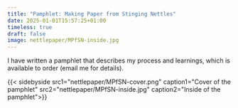 ```yaml
---
title: "Pamphlet: Making Paper from Stinging Nettles"
date: 2025-01-01T15:57:25+01:00
timeless: true
draft: false
image: nettlepaper/MPfSN-inside.jpg
---
```


I have written a pamphlet that describes my process and learnings, which is available to order (email me for details).

{{< sidebyside src1="nettlepaper/MPfSN-cover.png" caption1="Cover of the pamphlet" 
               src2="nettlepaper/MPfSN-inside.jpg" caption2="Inside of the pamphlet">}}





